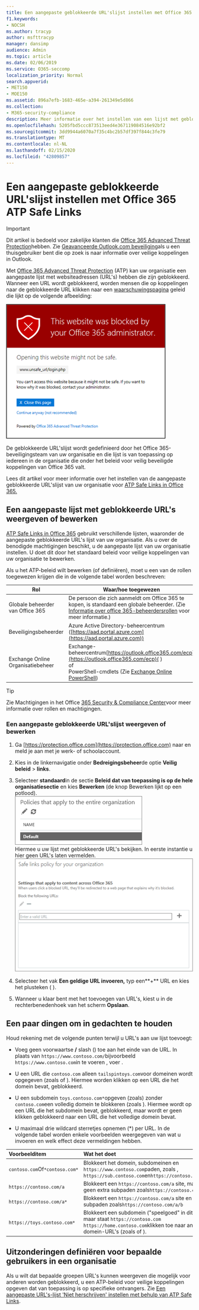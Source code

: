 ```yaml
---
title: Een aangepaste geblokkeerde URL'slijst instellen met Office 365 ATP Safe Links
f1.keywords:
- NOCSH
ms.author: tracyp
author: msfttracyp
manager: dansimp
audience: Admin
ms.topic: article
ms.date: 02/06/2019
ms.service: O365-seccomp
localization_priority: Normal
search.appverid:
- MET150
- MOE150
ms.assetid: 896a7efb-1683-465e-a394-261349e5d866
ms.collection:
- M365-security-compliance
description: Meer informatie over het instellen van een lijst met geblokkeerde URL's voor uw organisatie met behulp van Office 365 Advanced Threat Protection. De geblokkeerde URL's zijn van toepassing op e-mailberichten en Office-documenten volgens uw ATP-beleid voor veilige koppelingen.
ms.openlocfilehash: 5205fbd5ccc873513eed4e367119084516e92bf2
ms.sourcegitcommit: 3dd9944a6070a7f35c4bc2b57df397f844c3fe79
ms.translationtype: MT
ms.contentlocale: nl-NL
ms.lasthandoff: 02/15/2020
ms.locfileid: "42809857"
---
```

# <a name="set-up-a-custom-blocked-urls-list-using-office-365-atp-safe-links"></a>Een aangepaste geblokkeerde URL'slijst instellen met Office 365 ATP Safe Links

> [!IMPORTANT]
> Dit artikel is bedoeld voor zakelijke klanten die [Office 365 Advanced Threat Protection](office-365-atp.md)hebben. Zie [Geavanceerde Outlook.com beveiliging](https://support.office.com/article/882d2243-eab9-4545-a58a-b36fee4a46e2)als u een thuisgebruiker bent die op zoek is naar informatie over veilige koppelingen in Outlook.

Met [Office 365 Advanced Threat Protection](office-365-atp.md) (ATP) kan uw organisatie een aangepaste lijst met websiteadressen (URL's) hebben die zijn geblokkeerd. Wanneer een URL wordt geblokkeerd, worden mensen die op koppelingen naar de geblokkeerde URL klikken naar een [waarschuwingspagina](atp-safe-links-warning-pages.md) geleid die lijkt op de volgende afbeelding: 
  
![Deze site is geblokkeerd](../../media/6b4bda2d-a1e6-419e-8b10-588e83c3af3f.png)
  
De geblokkeerde URL'slijst wordt gedefinieerd door het Office 365-beveiligingsteam van uw organisatie en die lijst is van toepassing op iedereen in de organisatie die onder het beleid voor veilig beveiligde koppelingen van Office 365 valt. 
  
Lees dit artikel voor meer informatie over het instellen van de aangepaste geblokkeerde URL'slijst van uw organisatie voor [ATP Safe Links in Office 365.](atp-safe-links.md)
  
## <a name="view-or-edit-a-custom-list-of-blocked-urls"></a>Een aangepaste lijst met geblokkeerde URL's weergeven of bewerken

[ATP Safe Links in Office 365](atp-safe-links.md) gebruikt verschillende lijsten, waaronder de aangepaste geblokkeerde URL's lijst van uw organisatie. Als u over de benodigde machtigingen beschikt, u de aangepaste lijst van uw organisatie instellen. U doet dit door het standaard beleid voor veilige koppelingen van uw organisatie te bewerken.

Als u het ATP-beleid wilt bewerken (of definiëren), moet u een van de rollen toegewezen krijgen die in de volgende tabel worden beschreven: 

|Rol  |Waar/hoe toegewezen  |
|---------|---------|
|Globale beheerder van Office 365 |De persoon die zich aanmeldt om Office 365 te kopen, is standaard een globale beheerder. (Zie [Informatie over office 365-beheerdersrollen](https://docs.microsoft.com/office365/admin/add-users/about-admin-roles) voor meer informatie.)         |
|Beveiligingsbeheerder |Azure Active Directory-beheercentrum ([https://aad.portal.azure.com](https://aad.portal.azure.com))|
|Exchange Online Organisatiebeheer |Exchange-beheercentrum[https://outlook.office365.com/ecp](https://outlook.office365.com/ecp)( ) <br>of <br>  PowerShell-cmdlets (Zie [Exchange Online PowerShell](https://docs.microsoft.com/powershell/exchange/exchange-online/exchange-online-powershell)) |

> [!TIP]
> Zie Machtigingen in het Office [365 Security &amp; Compliance Center](permissions-in-the-security-and-compliance-center.md)voor meer informatie over rollen en machtigingen.

### <a name="to-view-or-edit-a-custom-blocked-urls-list"></a>Een aangepaste geblokkeerde URL'slijst weergeven of bewerken
  
1. Ga [https://protection.office.com](https://protection.office.com) naar en meld je aan met je werk- of schoolaccount. 
    
2. Kies in de linkernavigatie onder **Bedreigingsbeheer**de optie **Veilig beleid** \> **links**.
    
3. Selecteer **standaard**in de sectie **Beleid dat van toepassing is op de hele organisatiesectie** en kies **Bewerken** (de knop Bewerken lijkt op een potlood).<br/>![Klik op Bewerken om uw standaardbeleid voor beveiliging van veilige koppelingen te bewerken](../../media/d08f9615-d947-4033-813a-d310ec2c8cca.png)<br/>Hiermee u uw lijst met geblokkeerde URL's bekijken. In eerste instantie u hier geen URL's laten vermelden.<br/>![Geblokkeerde URL's lijst in het standaardbeleid voor veilige koppelingen](../../media/575e1449-6191-40ac-b626-030a2fd3fb11.png)
  
4. Selecteer het vak **Een geldige URL invoeren,** typ een**+** URL en kies het plusteken ( ). 

5. Wanneer u klaar bent met het toevoegen van URL's, kiest u in de rechterbenedenhoek van het scherm **Opslaan**.
    
## <a name="a-few-things-to-keep-in-mind"></a>Een paar dingen om in gedachten te houden

Houd rekening met de volgende punten terwijl u URL's aan uw lijst toevoegt: 

- Voeg geen voorwaartse **/** slash () toe aan het einde van de URL. In plaats van `https://www.contoso.com/`bijvoorbeeld `https://www.contoso.com`in te voeren , voer .
    
- U een URL die `contoso.com` alleen `tailspintoys.com`voor domeinen wordt opgegeven (zoals of ). Hiermee worden klikken op een URL die het domein bevat, geblokkeerd.

- U een subdomein `toys.contoso.com*`opgeven (zoals) zonder `contoso.com`een volledig domein te blokkeren (zoals ). Hiermee wordt op een URL die het subdomein bevat, geblokkeerd, maar wordt er geen klikken geblokkeerd naar een URL die het volledige domein bevat.  
    
- U maximaal drie wildcard sterretjes opnemen (\*) per URL. In de volgende tabel worden enkele voorbeelden weergegeven van wat u invoeren en welk effect deze vermeldingen hebben.
    
|**Voorbeelditem**|**Wat het doet**|
|:-----|:-----|
|`contoso.com`Of`*contoso.com*`  <br/> |Blokkeert het domein, subdomeinen en `https://www.contoso.com`paden, zoals , `https://sub.contoso.com`en`https://contoso.com/abc`  <br/> |
|`https://contoso.com/a`  <br/> |Blokkeert een `https://contoso.com/a` site, maar geen extra subpaden zoals`https://contoso.com/a/b`  <br/> |
|`https://contoso.com/a*`  <br/> |Blokkeert een `https://contoso.com/a` site en extra subpaden zoals`https://contoso.com/a/b`  <br/> |
|`https://toys.contoso.com*`  <br/> |Blokkeert een subdomein ("speelgoed" in dit geval), maar staat `https://contoso.com` `https://home.contoso.com`klikken toe naar andere domein-URL's (zoals of ).  <br/> |
   

## <a name="how-to-define-exceptions-for-certain-users-in-an-organization"></a>Uitzonderingen definiëren voor bepaalde gebruikers in een organisatie

Als u wilt dat bepaalde groepen URL's kunnen weergeven die mogelijk voor anderen worden geblokkeerd, u een ATP-beleid voor veilige koppelingen opgeven dat van toepassing is op specifieke ontvangers. Zie [Een aangepaste URL's-lijst 'Niet herschrijven' instellen met behulp van ATP Safe Links](set-up-a-custom-do-not-rewrite-urls-list-with-atp.md).
  

